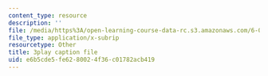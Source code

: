 ```yaml
---
content_type: resource
description: ''
file: /media/https%3A/open-learning-course-data-rc.s3.amazonaws.com/6-046j-design-and-analysis-of-algorithms-spring-2015/e6b5cde5fe6280024f36c01782acb419_EQjwWn-WrdI.srt
file_type: application/x-subrip
resourcetype: Other
title: 3play caption file
uid: e6b5cde5-fe62-8002-4f36-c01782acb419
---
```

